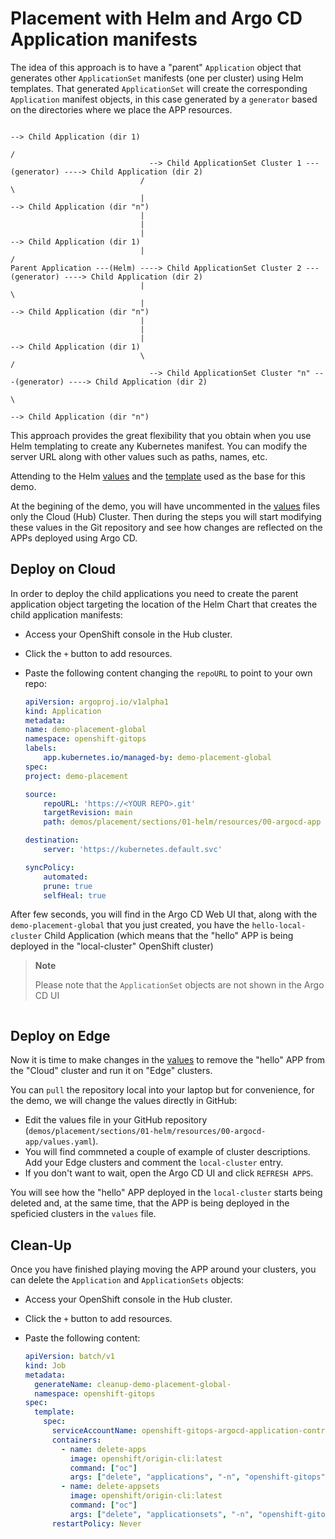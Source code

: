 # Placement with Helm and Argo CD Application manifests

The idea of this approach is to have a "parent" `Application` object that generates other `ApplicationSet` manifests (one per cluster) using Helm templates. That generated `ApplicationSet` will create the corresponding `Application` manifest objects, in this case generated by a `generator`  based on the directories where we place the APP resources.

```
                                                                                  --> Child Application (dir 1)
                                                                                 /
                               --> Child ApplicationSet Cluster 1 ---(generator) ----> Child Application (dir 2)
                             /                                                   \
                             |                                                    --> Child Application (dir "n")
                             | 
                             | 
                             |                                                    --> Child Application (dir 1)
                             |                                                   /                             
Parent Application ---(Helm) ----> Child ApplicationSet Cluster 2 ---(generator) ----> Child Application (dir 2)
                             |                                                   \
                             |                                                    --> Child Application (dir "n")
                             | 
                             |                              
                             |                                                      --> Child Application (dir 1)
                             \                                                     /
                               --> Child ApplicationSet Cluster "n" ---(generator) ----> Child Application (dir 2)
                                                                                   \
                                                                                    --> Child Application (dir "n")
```

This approach provides the great flexibility that you obtain when you use Helm templating to create any Kubernetes manifest. You can modify the server URL along with other values such as paths, names, etc.

Attending to the Helm [values](../../sections/01-helm/resources/00-argocd-app/values.yaml) and the [template](../../sections/01-helm/resources/00-argocd-app/templates/application.yaml) used as the base for this demo.

At the begining of the demo, you will have uncommented in the [values](../../sections/01-helm/resources/00-argocd-app/values.yaml) files only the Cloud (Hub) Cluster. Then during the steps you will start modifying these values in the Git repository and see how changes are reflected on the APPs deployed using Argo CD.


## Deploy on Cloud

In order to deploy the child applications you need to create the parent application object targeting the location of the Helm Chart that creates the child application manifests:

   - Access your OpenShift console in the Hub cluster.
   - Click the `+` button to add resources.
   - Paste the following content changing the `repoURL` to point to your own repo:

        ```yaml
        apiVersion: argoproj.io/v1alpha1
        kind: Application
        metadata:
        name: demo-placement-global
        namespace: openshift-gitops
        labels:
            app.kubernetes.io/managed-by: demo-placement-global
        spec:
        project: demo-placement

        source:
            repoURL: 'https://<YOUR REPO>.git'
            targetRevision: main
            path: demos/placement/sections/01-helm/resources/00-argocd-app

        destination:
            server: 'https://kubernetes.default.svc'

        syncPolicy:
            automated:
            prune: true
            selfHeal: true
        ```

After few seconds, you will find in the Argo CD Web UI that, along with the `demo-placement-global` that you just created, you have the `hello-local-cluster` Child Application (which means that the "hello" APP is being deployed in the "local-cluster" OpenShift cluster)

  > **Note**
  > 
  > Please note that the `ApplicationSet` objects are not shown in the Argo CD UI


<image>


## Deploy on Edge

Now it is time to make changes in the [values](../../sections/01-helm/resources/00-argocd-app/values.yaml) to remove the "hello" APP from the "Cloud" cluster and run it on "Edge" clusters.

You can `pull` the repository local into your laptop but for convenience, for the demo, we will change the values directly in GitHub:

   - Edit the values file in your GitHub repository (`demos/placement/sections/01-helm/resources/00-argocd-app/values.yaml`).
   - You will find commneted a couple of example of cluster descriptions. Add your Edge clusters and comment the `local-cluster` entry.
   - If you don't want to wait, open the Argo CD UI and click `REFRESH APPS`.

You will see how the "hello" APP deployed in the `local-cluster` starts being deleted and, at the same time, that the APP is being deployed in the speficied clusters in the `values` file.


## Clean-Up

Once you have finished playing moving the APP around your clusters, you can delete the `Application` and `ApplicationSets` objects:

   - Access your OpenShift console in the Hub cluster.
   - Click the `+` button to add resources.
   - Paste the following content:

        ```yaml
        apiVersion: batch/v1
        kind: Job
        metadata:
          generateName: cleanup-demo-placement-global-
          namespace: openshift-gitops
        spec:
          template:
            spec:
              serviceAccountName: openshift-gitops-argocd-application-controller
              containers:
                - name: delete-apps
                  image: openshift/origin-cli:latest
                  command: ["oc"]
                  args: ["delete", "applications", "-n", "openshift-gitops", "-l", "app.kubernetes.io/managed-by=demo-placement-global"]
                - name: delete-appsets
                  image: openshift/origin-cli:latest
                  command: ["oc"]
                  args: ["delete", "applicationsets", "-n", "openshift-gitops", "-l", "app.kubernetes.io/managed-by=demo-placement-global"]
              restartPolicy: Never
        ```